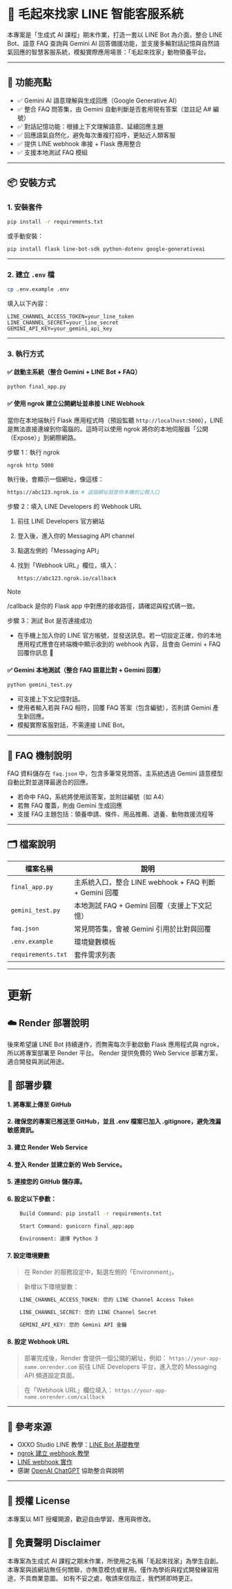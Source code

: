 # 🐾 毛起來找家 LINE 智能客服系統

本專案是「生成式 AI 課程」期末作業，打造一套以 LINE Bot 為介面，整合 LINE Bot、語意 FAQ 查詢與 Gemini AI 回答備援功能，並支援多輪對話記憶與自然語氣回應的智慧客服系統，模擬實際應用場景：「毛起來找家」動物領養平台。

---

## 🚀 功能亮點

- ✅ Gemini AI 語意理解與生成回應（Google Generative AI）
- ✅ 整合 FAQ 問答集，由 Gemini 自動判斷是否套用現有答案（並註記 A# 編號）
- ✅ 對話記憶功能：根據上下文理解語意、延續回應主題
- ✅ 回應語氣自然化，避免每次重複打招呼，更貼近人類客服
- ✅ 提供 LINE webhook 串接 + Flask 應用整合
- ✅ 支援本地測試 FAQ 模組

---

## 📦 安裝方式

### 1. 安裝套件

```bash
pip install -r requirements.txt
```

或手動安裝：

```bash
pip install flask line-bot-sdk python-dotenv google-generativeai
```

---

### 2. 建立 `.env` 檔

```bash
cp .env.example .env
```

填入以下內容：

```env
LINE_CHANNEL_ACCESS_TOKEN=your_line_token
LINE_CHANNEL_SECRET=your_line_secret
GEMINI_API_KEY=your_gemini_api_key
```

---

### 3. 執行方式

#### ✅ 啟動主系統（整合 Gemini + LINE Bot + FAQ）

```bash
python final_app.py
```

#### ✅ 使用 ngrok 建立公開網址並串接 LINE Webhook
 當你在本地端執行 Flask 應用程式時（預設監聽 `http://localhost:5000`），LINE 是無法直接連線到你電腦的。這時可以使用 ngrok 將你的本地伺服器「公開（Expose）」到網際網路。

步驟 1：執行 ngrok
```bash
ngrok http 5000
```
執行後，會顯示一個網址，像這樣：
```bash
https://abc123.ngrok.io # 這個網址就是你本機的公開入口
```
步驟 2：填入 LINE Developers 的 Webhook URL
    
1. 前往 LINE Developers 官方網站

2. 登入後，進入你的 Messaging API channel

3. 點選左側的「Messaging API」

4. 找到「Webhook URL」欄位，填入：
    ```bash
    https://abc123.ngrok.io/callback
    ```
> [!NOTE]
> /callback 是你的 Flask app 中對應的接收路徑，請確認與程式碼一致。

步驟 3：測試 Bot 是否連接成功

- 在手機上加入你的 LINE 官方帳號，並發送訊息。若一切設定正確，你的本地應用程式應會在終端機中顯示收到的 webhook 內容，且會由 Gemini + FAQ 回覆你訊息 🎉

#### ✅ Gemini 本地測試（整合 FAQ 語意比對 + Gemini 回覆）

```bash
python gemini_test.py
```

- 可支援上下文記憶對話。
- 使用者輸入若與 FAQ 相符，回覆 FAQ 答案（包含編號），否則請 Gemini 產生新回應。
- 模擬實際客服對話，不需連接 LINE Bot。

---

## 🧠 FAQ 機制說明

FAQ 資料儲存在 `faq.json` 中，包含多筆常見問答。主系統透過 Gemini 語意模型自動比對並選擇最適合的回應。

- 若命中 FAQ，系統將使用該答案，並附註編號（如 A4）
- 若無 FAQ 覆蓋，則由 Gemini 生成回應
- 支援 FAQ 主題包括：領養申請、條件、用品推薦、退養、動物救援流程等

---

## 🗂️ 檔案說明

| 檔案名稱           | 說明 |
|--------------------|------|
| `final_app.py` | 主系統入口，整合 LINE webhook + FAQ 判斷 + Gemini 回覆 |
| `gemini_test.py` | 本地測試 FAQ + Gemini 回覆（支援上下文記憶） |
| `faq.json`         | 常見問答集，會被 Gemini 引用於比對與回覆 |
| `.env.example`     | 環境變數模板 |
| `requirements.txt` | 套件需求列表 |

---

# 更新

## ☁️ Render 部署說明
後來希望讓 LINE Bot 持續運作，而無需每次手動啟動 Flask 應用程式與 ngrok，所以將專案部署至 Render 平台。
Render 提供免費的 Web Service 部署方案，適合開發與測試用途。

## 🔧 部署步驟

#### 1. 將專案上傳至 GitHub

#### 2. 確保您的專案已推送至 GitHub，並且 .env 檔案已加入 .gitignore，避免洩漏敏感資訊。

#### 3. 建立 Render Web Service

#### 4. 登入 Render 並建立新的 Web Service。

#### 5. 連接您的 GitHub 儲存庫。

#### 6. 設定以下參數：

``` bash
    Build Command: pip install -r requirements.txt

    Start Command: gunicorn final_app:app

    Environment: 選擇 Python 3
```

#### 7. 設定環境變數

> 在 Render 的服務設定中，點選左側的「Environment」。

> 新增以下環境變數：

``` bash
    LINE_CHANNEL_ACCESS_TOKEN: 您的 LINE Channel Access Token

    LINE_CHANNEL_SECRET: 您的 LINE Channel Secret

    GEMINI_API_KEY: 您的 Gemini API 金鑰
```

#### 8. 設定 Webhook URL
> 部署完成後，Render 會提供一個公開的網址，例如：
    `https://your-app-name.onrender.com`
> 前往 LINE Developers 平台，進入您的 Messaging API 頻道設定頁面。

> 在「Webhook URL」欄位填入：
    `https://your-app-name.onrender.com/callback`
---

## 🔗 參考來源

- OXXO Studio LINE 教學：[LINE Bot 基礎教學](https://steam.oxxostudio.tw/category/python/example/line-developer.html)
- [ngrok 建立 webhook 教學](https://steam.oxxostudio.tw/category/python/example/ngrok.html#a2)
- [LINE webhook 實作](https://steam.oxxostudio.tw/category/python/example/line-webhook.html)
- 感謝 [OpenAI ChatGPT](https://openai.com/chatgpt) 協助整合與說明

---

## 📄 授權 License

本專案以 MIT 授權開源，歡迎自由學習、應用與修改。

## 📢 免責聲明 Disclaimer

本專案為生成式 AI 課程之期末作業，所使用之名稱「毛起來找家」為學生自創。
本專案與該網站無任何關聯，亦無意模仿或冒用。僅作為學術與程式開發練習用途，不具商業意圖。
如有不妥之處，敬請來信指正，我們將即時更正。
